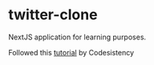 # twitter-clone
NextJS application for learning purposes. 

Followed this [tutorial](https://youtu.be/vUYopHWOURg?si=BqAHz86toZ4Tzx6E) by Codesistency
